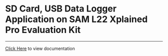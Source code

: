 # SD Card, USB Data Logger Application on SAM L22 Xplained Pro Evaluation Kit

-----

[Click Here](https://onlinedocs.microchip.com/v2/keyword-lookup?keyword=SAM_L22_XPRO_SDCARD_USB_SLCD_DATALOGGER&redirect=true) to view documentation

